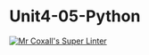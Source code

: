 # Unit4-05-Python

[![Mr Coxall's Super Linter](https://github.com/ICS3U-Programming-ChristopherD/Unit4-05-Python/workflows/Mr%20Coxall's%20Super%20Linter/badge.svg)](https://github.com/ICS3U-Programming-ChristopherD/Unit4-05-Python/actions/)
